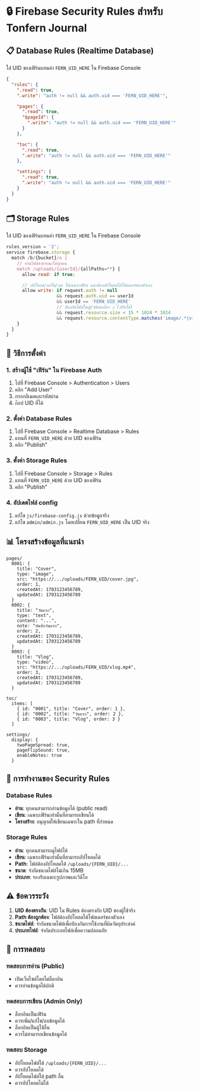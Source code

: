 # 🔒 Firebase Security Rules สำหรับ Tonfern Journal

## 📋 Database Rules (Realtime Database)

ใส่ UID ของเฟิร์นแทนค่า `FERN_UID_HERE` ใน Firebase Console

```json
{
  "rules": {
    ".read": true, 
    ".write": "auth != null && auth.uid === 'FERN_UID_HERE'",

    "pages": {
      ".read": true,
      "$pageId": {
        ".write": "auth != null && auth.uid === 'FERN_UID_HERE'"
      }
    },

    "toc": {
      ".read": true,
      ".write": "auth != null && auth.uid === 'FERN_UID_HERE'"
    },

    "settings": {
      ".read": true,
      ".write": "auth != null && auth.uid === 'FERN_UID_HERE'"
    }
  }
}
```

## 🗂️ Storage Rules

ใส่ UID ของเฟิร์นแทนค่า `FERN_UID_HERE` ใน Firebase Console

```javascript
rules_version = '2';
service firebase.storage {
  match /b/{bucket}/o {
    // อ่านไฟล์สาธารณะได้ทุกคน
    match /uploads/{userId}/{allPaths=**} {
      allow read: if true;

      // อัปโหลด/แก้ไข/ลบ ได้เฉพาะเฟิร์น และต้องอัปโหลดใต้โฟลเดอร์ของตัวเอง
      allow write: if request.auth != null
                   && request.auth.uid == userId
                   && userId == 'FERN_UID_HERE'
                   // ป้องกันไฟล์ใหญ่/ชนิดแปลก ๆ (ปรับได้)
                   && request.resource.size < 15 * 1024 * 1024
                   && request.resource.contentType.matches('image/.*|video/.*');
    }
  }
}
```

## 🚀 วิธีการตั้งค่า

### 1. สร้างผู้ใช้ "เฟิร์น" ใน Firebase Auth
1. ไปที่ Firebase Console > Authentication > Users
2. คลิก "Add User"
3. กรอกอีเมลและรหัสผ่าน
4. ก๊อป UID ที่ได้

### 2. ตั้งค่า Database Rules
1. ไปที่ Firebase Console > Realtime Database > Rules
2. แทนที่ `FERN_UID_HERE` ด้วย UID ของเฟิร์น
3. คลิก "Publish"

### 3. ตั้งค่า Storage Rules
1. ไปที่ Firebase Console > Storage > Rules
2. แทนที่ `FERN_UID_HERE` ด้วย UID ของเฟิร์น
3. คลิก "Publish"

### 4. อัปเดตไฟล์ config
1. แก้ไข `js/firebase-config.js` ด้วยข้อมูลจริง
2. แก้ไข `admin/admin.js` โดยเปลี่ยน `FERN_UID_HERE` เป็น UID จริง

## 📊 โครงสร้างข้อมูลที่แนะนำ

```
pages/
  0001: { 
    title: "Cover",  
    type: "image", 
    src: "https://.../uploads/FERN_UID/cover.jpg",
    order: 1,
    createdAt: 1703123456789,
    updatedAt: 1703123456789
  }
  0002: { 
    title: "วันแรก", 
    type: "text",  
    content: "...",
    note: "บันทึกวันแรก",
    order: 2,
    createdAt: 1703123456789,
    updatedAt: 1703123456789
  }
  0003: { 
    title: "Vlog",   
    type: "video", 
    src: "https://.../uploads/FERN_UID/vlog.mp4",
    order: 3,
    createdAt: 1703123456789,
    updatedAt: 1703123456789
  }

toc/
  items: [
    { id: "0001", title: "Cover", order: 1 },
    { id: "0002", title: "วันแรก", order: 2 },
    { id: "0003", title: "Vlog", order: 3 }
  ]

settings/
  display: { 
    twoPageSpread: true, 
    pageFlipSound: true,
    enableNotes: true 
  }
```

## 🔐 การทำงานของ Security Rules

### Database Rules
- **อ่าน**: ทุกคนสามารถอ่านข้อมูลได้ (public read)
- **เขียน**: เฉพาะเฟิร์นเท่านั้นที่สามารถเขียนได้
- **โครงสร้าง**: อนุญาตให้เขียนเฉพาะใน path ที่กำหนด

### Storage Rules
- **อ่าน**: ทุกคนสามารถดูไฟล์ได้
- **เขียน**: เฉพาะเฟิร์นเท่านั้นที่สามารถอัปโหลดได้
- **Path**: ไฟล์ต้องอัปโหลดใต้ `/uploads/{FERN_UID}/...`
- **ขนาด**: จำกัดขนาดไฟล์ไม่เกิน 15MB
- **ประเภท**: รองรับเฉพาะรูปภาพและวิดีโอ

## ⚠️ ข้อควรระวัง

1. **UID ต้องตรงกัน**: UID ใน Rules ต้องตรงกับ UID ของผู้ใช้จริง
2. **Path ต้องถูกต้อง**: ไฟล์ต้องอัปโหลดใต้โฟลเดอร์ของตัวเอง
3. **ขนาดไฟล์**: จำกัดขนาดไฟล์เพื่อป้องกันการใช้งานที่ผิดวัตถุประสงค์
4. **ประเภทไฟล์**: จำกัดประเภทไฟล์เพื่อความปลอดภัย

## 🧪 การทดสอบ

### ทดสอบการอ่าน (Public)
- เปิดเว็บไซต์โดยไม่ล็อกอิน
- ควรอ่านข้อมูลได้ปกติ

### ทดสอบการเขียน (Admin Only)
- ล็อกอินเป็นเฟิร์น
- ควรเพิ่ม/แก้ไข/ลบข้อมูลได้
- ล็อกอินเป็นผู้ใช้อื่น
- ควรไม่สามารถเขียนข้อมูลได้

### ทดสอบ Storage
- อัปโหลดไฟล์ใต้ `/uploads/{FERN_UID}/...`
- ควรอัปโหลดได้
- อัปโหลดไฟล์ใต้ path อื่น
- ควรอัปโหลดไม่ได้
